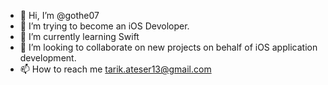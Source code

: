 - 👋 Hi, I’m @gothe07
- 👀 I’m trying to become an iOS Devoloper.
- 🌱 I’m currently learning Swift
- 💞️ I’m looking to collaborate on new projects on behalf of iOS application development.
- 📫 How to reach me tarik.ateser13@gmail.com

<!---
gothe07/gothe07 is a ✨ special ✨ repository because its `README.md` (this file) appears on your GitHub profile.
You can click the Preview link to take a look at your changes.
--->
